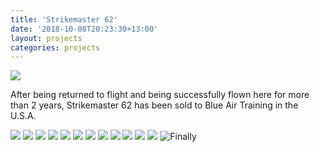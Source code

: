 ```yaml
---
title: 'Strikemaster 62'
date: '2018-10-08T20:23:30+13:00'
layout: projects
categories: projects
---
```


![](/assets/img/projects/strikemaster-62/strikemaster-62-1.jpg)

After being returned to flight and being successfully flown here for more than 2 years, Strikemaster 62 has been sold to Blue Air Training in the U.S.A.

![](/assets/img/projects/strikemaster-62/strikemaster-62-2.jpg)
![](/assets/img/projects/strikemaster-62/strikemaster-62-3.jpg)
![](/assets/img/projects/strikemaster-62/strikemaster-62-4.jpg)
![](/assets/img/projects/strikemaster-62/strikemaster-62-5.jpg)
![](/assets/img/projects/strikemaster-62/strikemaster-62-6.jpg)
![](/assets/img/projects/strikemaster-62/strikemaster-62-7.jpg)
![](/assets/img/projects/strikemaster-62/strikemaster-62-8.jpg)
![](/assets/img/projects/strikemaster-62/strikemaster-62-9.jpg)
![](/assets/img/projects/strikemaster-62/strikemaster-62-10.jpg)
![](/assets/img/projects/strikemaster-62/strikemaster-62-11.jpg)
![](/assets/img/projects/strikemaster-62/strikemaster-62-12.jpg)
![](/assets/img/projects/strikemaster-62/strikemaster-62-13.jpg)
![Finally](/assets/img/projects/strikemaster-62/strikemaster-62-14.jpg)
